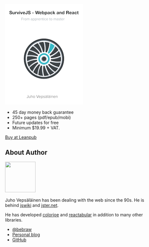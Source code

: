 <div class='front-cover-wrapper'>
  <img class='front-cover' src='images/title_page_small.png' width='255' height='329' />
</div>

* 45 day money back guarantee
* 250+ pages (pdf/epub/mobi)
* Future updates for free
* Minimum $19.99 + VAT.

<a class='btn' href='https://leanpub.com/survivejs_webpack_react'>Buy at Leanpub</a>

## About Author

<img src='https://www.gravatar.com/avatar/b26ec3c2769168c2cbc64cc3df9cdd9c?s=100" alt="Juho Vepsäläinen' class='author-photo' width='100' height='100' />

Juho Vepsäläinen has been dealing with the web since the 90s. He is behind [jswiki](https://github.com/bebraw/jswiki) and [jster.net](http://jster.net/).

He has developed [colorjoe](https://github.com/bebraw/colorjoe) and [reactabular](https://github.com/bebraw/reactabular) in addition to many other libraries.

* [@bebraw](https://twitter.com/bebraw)
* [Personal blog](http://nixtu.info)
* [GitHub](https://github.com/bebraw)
